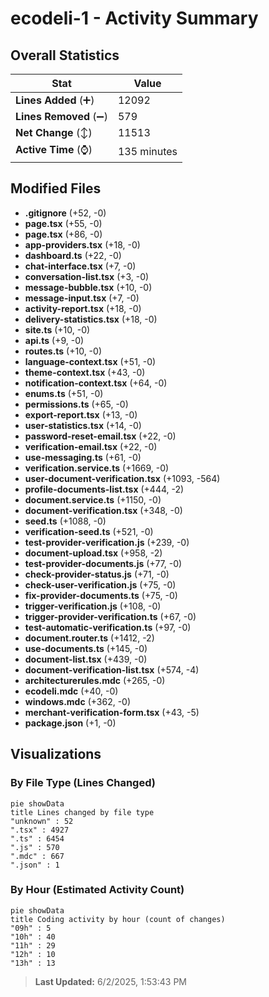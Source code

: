 # ecodeli-1 - Activity Summary 

## Overall Statistics

| Stat                   | Value                                                             |
| ---------------------- | ----------------------------------------------------------------- |
| **Lines Added** (➕)   | 12092                                          |
| **Lines Removed** (➖) | 579                                        |
| **Net Change** (↕)    | 11513                |
| **Active Time** (⌚)   | 135 minutes |


## Modified Files
- **.gitignore** (+52, -0)
- **page.tsx** (+55, -0)
- **page.tsx** (+86, -0)
- **app-providers.tsx** (+18, -0)
- **dashboard.ts** (+22, -0)
- **chat-interface.tsx** (+7, -0)
- **conversation-list.tsx** (+3, -0)
- **message-bubble.tsx** (+10, -0)
- **message-input.tsx** (+7, -0)
- **activity-report.tsx** (+18, -0)
- **delivery-statistics.tsx** (+18, -0)
- **site.ts** (+10, -0)
- **api.ts** (+9, -0)
- **routes.ts** (+10, -0)
- **language-context.tsx** (+51, -0)
- **theme-context.tsx** (+43, -0)
- **notification-context.tsx** (+64, -0)
- **enums.ts** (+51, -0)
- **permissions.ts** (+65, -0)
- **export-report.tsx** (+13, -0)
- **user-statistics.tsx** (+14, -0)
- **password-reset-email.tsx** (+22, -0)
- **verification-email.tsx** (+22, -0)
- **use-messaging.ts** (+61, -0)
- **verification.service.ts** (+1669, -0)
- **user-document-verification.tsx** (+1093, -564)
- **profile-documents-list.tsx** (+444, -2)
- **document.service.ts** (+1150, -0)
- **document-verification.tsx** (+348, -0)
- **seed.ts** (+1088, -0)
- **verification-seed.ts** (+521, -0)
- **test-provider-verification.js** (+239, -0)
- **document-upload.tsx** (+958, -2)
- **test-provider-documents.js** (+77, -0)
- **check-provider-status.js** (+71, -0)
- **check-user-verification.js** (+75, -0)
- **fix-provider-documents.ts** (+75, -0)
- **trigger-verification.js** (+108, -0)
- **trigger-provider-verification.ts** (+67, -0)
- **test-automatic-verification.ts** (+97, -0)
- **document.router.ts** (+1412, -2)
- **use-documents.ts** (+145, -0)
- **document-list.tsx** (+439, -0)
- **document-verification-list.tsx** (+574, -4)
- **architecturerules.mdc** (+265, -0)
- **ecodeli.mdc** (+40, -0)
- **windows.mdc** (+362, -0)
- **merchant-verification-form.tsx** (+43, -5)
- **package.json** (+1, -0)

## Visualizations

### By File Type (Lines Changed)

```mermaid
pie showData
title Lines changed by file type
"unknown" : 52
".tsx" : 4927
".ts" : 6454
".js" : 570
".mdc" : 667
".json" : 1
```

### By Hour (Estimated Activity Count)

```mermaid
pie showData
title Coding activity by hour (count of changes)
"09h" : 5
"10h" : 40
"11h" : 29
"12h" : 10
"13h" : 13
```


> **Last Updated:** 6/2/2025, 1:53:43 PM